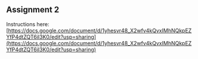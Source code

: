 ## Assignment 2
Instructions here: [https://docs.google.com/document/d/1yhesvr48_X2wfv4kQvxIMhNQkpEZYfP4dtZQT6iI3K0/edit?usp=sharing](https://docs.google.com/document/d/1yhesvr48_X2wfv4kQvxIMhNQkpEZYfP4dtZQT6iI3K0/edit?usp=sharing)
